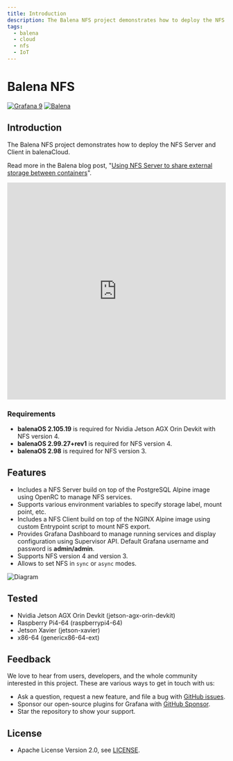 ```yaml
---
title: Introduction
description: The Balena NFS project demonstrates how to deploy the NFS Server and Client in balenaCloud.
tags:
  - balena
  - cloud
  - nfs
  - IoT
---
```


# Balena NFS

[![Grafana 9](https://img.shields.io/badge/Grafana-9.2.2-orange)](https://www.grafana.com)
[![Balena](https://github.com/volkovlabs/balena-nfs/actions/workflows/balena.yml/badge.svg)](https://github.com/volkovlabs/balena-nfs/actions/workflows/balena.yml)

## Introduction

The Balena NFS project demonstrates how to deploy the NFS Server and Client in balenaCloud.

Read more in the Balena blog post, "[Using NFS Server to share external storage between containers](https://www.balena.io/blog/using-nfs-server-to-share-external-storage-between-containers-balena/)".

<iframe width="100%" height="500" src="https://www.youtube.com/embed/_kyNSLeAT84" title="Using Network File System (NFS) in Balena | Share external storage between containers" frameborder="0" allow="accelerometer; autoplay; clipboard-write; encrypted-media; gyroscope; picture-in-picture" allowfullscreen></iframe>

### Requirements

- **balenaOS 2.105.19** is required for Nvidia Jetson AGX Orin Devkit with NFS version 4.
- **balenaOS 2.99.27+rev1** is required for NFS version 4.
- **balenaOS 2.98** is required for NFS version 3.

## Features

- Includes a NFS Server build on top of the PostgreSQL Alpine image using OpenRC to manage NFS services.
- Supports various environment variables to specify storage label, mount point, etc.
- Includes a NFS Client build on top of the NGINX Alpine image using custom Entrypoint script to mount NFS export.
- Provides Grafana Dashboard to manage running services and display configuration using Supervisor API. Default Grafana username and password is **admin/admin**.
- Supports NFS version 4 and version 3.
- Allows to set NFS in `sync` or `async` modes.

![Diagram](https://raw.githubusercontent.com/volkovlabs/balena-nfs/main/img/balena-nfs.png)

## Tested

- Nvidia Jetson AGX Orin Devkit (jetson-agx-orin-devkit)
- Raspberry Pi4-64 (raspberrypi4-64)
- Jetson Xavier (jetson-xavier)
- x86-64 (genericx86-64-ext)

## Feedback

We love to hear from users, developers, and the whole community interested in this project. These are various ways to get in touch with us:

- Ask a question, request a new feature, and file a bug with [GitHub issues](https://github.com/volkovlabs/balena-nfs/issues/new/choose).
- Sponsor our open-source plugins for Grafana with [GitHub Sponsor](https://github.com/sponsors/VolkovLabs).
- Star the repository to show your support.

## License

- Apache License Version 2.0, see [LICENSE](https://github.com/volkovlabs/balena-nfs/blob/main/LICENSE).
